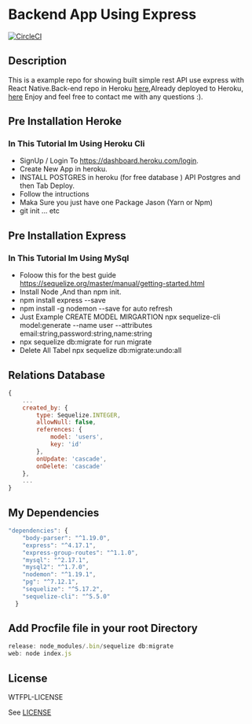 # Backend App Using Express 
[![CircleCI](https://img.shields.io/circleci/project/github/ntkme/github-buttons/master.svg)](https://circleci.com/gh/ntkme/github-buttons)

## Description
This is a example repo for showing built simple rest API use express with React Native.Back-end repo in Heroku [here](https://github.com/muhrifai7/testBackends),Already deployed to Heroku, [here](https://foodappss.herokuapp.com) Enjoy and feel free to contact me with any questions :).

## Pre Installation Heroke
### In This Tutorial Im Using Heroku Cli
* SignUp / Login To https://dashboard.heroku.com/login.
* Create  New App in heroku.
* INSTALL POSTGRES in heroku (for free database ) API Postgres and then Tab Deploy.
* Follow the intructions
* Maka Sure you just have one Package Jason (Yarn or Npm)
* git init ... etc

## Pre Installation Express
### In This Tutorial Im Using MySql
* Foloow this for the best guide https://sequelize.org/master/manual/getting-started.html
* Install Node ,And than npm init.
* npm install express --save
* npm install -g nodemon --save for auto refresh
* Just Example CREATE MODEL MIRGARTION
npx sequelize-cli model:generate --name user --attributes email:string,password:string,name:string
* npx sequelize db:migrate for run migrate
* Delete All Tabel npx sequelize db:migrate:undo:all

## Relations Database
``` javascript
{
    ...
    created_by: {
        type: Sequelize.INTEGER,
        allowNull: false,
        references: {
            model: 'users',
            key: 'id'
        },
        onUpdate: 'cascade',
        onDelete: 'cascade'
    },
    ...
}
```

## My Dependencies
``` javascript
"dependencies": {
    "body-parser": "^1.19.0",
    "express": "^4.17.1",
    "express-group-routes": "^1.1.0",
    "mysql": "^2.17.1",
    "mysql2": "^1.7.0",
    "nodemon": "^1.19.1",
    "pg": "^7.12.1",
    "sequelize": "^5.17.2",
    "sequelize-cli": "^5.5.0"
  }
```
## Add Procfile file in your root Directory
``` javascript
release: node_modules/.bin/sequelize db:migrate
web: node index.js
```

## License

WTFPL-LICENSE

See [LICENSE](http://www.wtfpl.net/txt/copying/)

